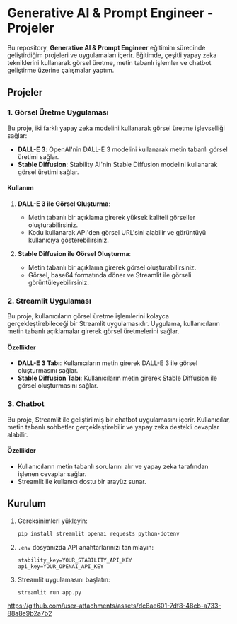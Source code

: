 # Generative AI & Prompt Engineer - Projeler

Bu repository, **Generative AI & Prompt Engineer** eğitimim sürecinde geliştirdiğim projeleri ve uygulamaları içerir. Eğitimde, çeşitli yapay zeka tekniklerini kullanarak görsel üretme, metin tabanlı işlemler ve chatbot geliştirme üzerine çalışmalar yaptım.

## Projeler

### 1. Görsel Üretme Uygulaması

Bu proje, iki farklı yapay zeka modelini kullanarak görsel üretme işlevselliği sağlar:

- **DALL-E 3**: OpenAI'nin DALL-E 3 modelini kullanarak metin tabanlı görsel üretimi sağlar.
- **Stable Diffusion**: Stability AI'nin Stable Diffusion modelini kullanarak görsel üretimi sağlar.

#### Kullanım

1. **DALL-E 3 ile Görsel Oluşturma**: 
   - Metin tabanlı bir açıklama girerek yüksek kaliteli görseller oluşturabilirsiniz.
   - Kodu kullanarak API'den görsel URL'sini alabilir ve görüntüyü kullanıcıya gösterebilirsiniz.

2. **Stable Diffusion ile Görsel Oluşturma**:
   - Metin tabanlı bir açıklama girerek görsel oluşturabilirsiniz.
   - Görsel, base64 formatında döner ve Streamlit ile görseli görüntüleyebilirsiniz.

### 2. Streamlit Uygulaması

Bu proje, kullanıcıların görsel üretme işlemlerini kolayca gerçekleştirebileceği bir Streamlit uygulamasıdır. Uygulama, kullanıcıların metin tabanlı açıklamalar girerek görsel üretmelerini sağlar.

#### Özellikler

- **DALL-E 3 Tabı**: Kullanıcıların metin girerek DALL-E 3 ile görsel oluşturmasını sağlar.
- **Stable Diffusion Tabı**: Kullanıcıların metin girerek Stable Diffusion ile görsel oluşturmasını sağlar.

### 3. Chatbot

Bu proje, Streamlit ile geliştirilmiş bir chatbot uygulamasını içerir. Kullanıcılar, metin tabanlı sohbetler gerçekleştirebilir ve yapay zeka destekli cevaplar alabilir.

#### Özellikler

- Kullanıcıların metin tabanlı sorularını alır ve yapay zeka tarafından işlenen cevaplar sağlar.
- Streamlit ile kullanıcı dostu bir arayüz sunar.

## Kurulum

1. Gereksinimleri yükleyin:

    ```bash
    pip install streamlit openai requests python-dotenv
    ```

2. `.env` dosyanızda API anahtarlarınızı tanımlayın:

    ```env
    stability_key=YOUR_STABILITY_API_KEY
    api_key=YOUR_OPENAI_API_KEY
    ```

3. Streamlit uygulamasını başlatın:

    ```bash
    streamlit run app.py
    ```







https://github.com/user-attachments/assets/dc8ae601-7df8-48cb-a733-88a8e9b2a7b2

